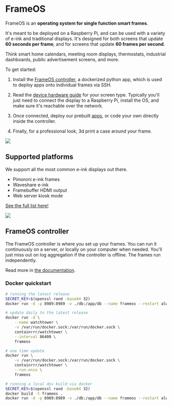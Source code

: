 # FrameOS

FrameOS is an **operating system for single function smart frames**. 

It's meant to be deployed on a Raspberry Pi, and can be used with a variety of e-ink and traditional displays. It's designed for both screens that update **60 seconds per frame**, and for screens that update **60 frames per second**.

Think smart home calendars, meeting room displays, thermostats, industrial dashboards, public advertisement screens, and more.

To get started:

1. Install the [FrameOS controller](https://frameos.net/installation/controller), a dockerized python app, which is used to deploy apps onto individual frames via SSH.

2. Read the [device hardware guide](https://frameos.net/devices/) for your screen type. Typically you'll just need to connect the display to a Raspberry Pi, install the OS, and make sure it's reachable over the network. 

3. Once connected, deploy our prebuilt [apps](https://frameos.net/apps/), or code your own directly inside the controller.

4. Finally, for a professional look, 3d print a case around your frame.

![](https://frameos.net/assets/images/walkthrough-c32e7b67dd9a6f14ebef743755b0fc8e.gif)



## Supported platforms

We support all the most common e-ink displays out there.

- Pimoroni e-ink frames
- Waveshare e-ink
- Framebuffer HDMI output
- Web server kiosk mode

[See the full list here!](https://frameos.net/devices/)

![](https://frameos.net/assets/images/1-frames-d127cdd40eaec7b65932a78a7a2034ae.jpg)

## FrameOS controller

The FrameOS controller is where you set up your frames. You can run it continuously on a server, or locally on your computer when needed. You'll just miss out on log aggregation if the controller is offline. The frames run independently.

Read more in [the documentation](https://frameos.net/installation/controller).

### Docker quickstart

```bash
# running the latest release
SECRET_KEY=$(openssl rand -base64 32)
docker run -d -p 8989:8989 -v ./db:/app/db --name frameos --restart always -e SECRET_KEY="$SECRET_KEY" frameos/frameos

# update daily to the latest release
docker run -d \
    --name watchtower \
    -v /var/run/docker.sock:/var/run/docker.sock \
    containrrr/watchtower \
    --interval 86400 \
    frameos

# one time update
docker run \
    -v /var/run/docker.sock:/var/run/docker.sock \
    containrrr/watchtower \
    --run-once \
    frameos

# running a local dev build via docker
SECRET_KEY=$(openssl rand -base64 32)
docker build -t frameos .
docker run -d -p 8989:8989 -v ./db:/app/db --name frameos --restart always -e SECRET_KEY="$SECRET_KEY" frameos
```
